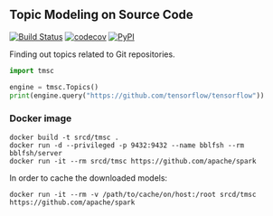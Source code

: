 ## Topic Modeling on Source Code

[![Build Status](https://travis-ci.org/src-d/tmsc.svg)](https://travis-ci.org/src-d/tmsc) [![codecov](https://codecov.io/github/src-d/tmsc/coverage.svg?branch=develop)](https://codecov.io/gh/src-d/tmsc) [![PyPI](https://img.shields.io/pypi/v/tmsc.svg)](https://pypi.python.org/pypi/tmsc)

Finding out topics related to Git repositories.

```python
import tmsc

engine = tmsc.Topics()
print(engine.query("https://github.com/tensorflow/tensorflow"))
```

### Docker image

```
docker build -t srcd/tmsc .
docker run -d --privileged -p 9432:9432 --name bblfsh --rm bblfsh/server
docker run -it --rm srcd/tmsc https://github.com/apache/spark
```

In order to cache the downloaded models:

```
docker run -it --rm -v /path/to/cache/on/host:/root srcd/tmsc https://github.com/apache/spark
```